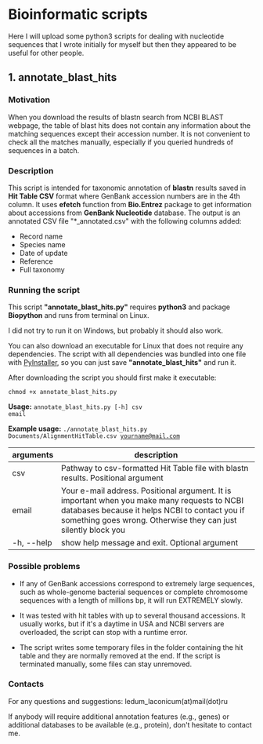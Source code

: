 # Bioinformatic scripts
Here I will upload some python3 scripts for dealing with nucleotide sequences that I wrote initially for myself but then they appeared to be useful for other people.
## 1. annotate_blast_hits
### Motivation

When you download the results of blastn search from NCBI BLAST webpage, the table of blast hits does not contain any information about the matching sequences except their accession number.
It is not convenient to check all the matches manually, especially if you queried hundreds of sequences in a batch.

### Description

This script is intended for taxonomic annotation of **blastn** results saved in **Hit Table CSV** format where GenBank accession numbers are in the 4th column. It uses **efetch** function from **Bio.Entrez** package to get information about accessions from **GenBank Nucleotide** database.
The output is an annotated CSV file "*_annotated.csv" with the following columns added:

* Record name
* Species name
* Date of update
* Reference
* Full taxonomy

### Running the script
This script **"annotate_blast_hits.py"** requires **python3** and package **Biopython** and runs from terminal on Linux.

I did not try to run it on Windows, but probably it should also work.

You can also download an executable for Linux that does not require any dependencies. The script with all dependencies was bundled into one file with [PyInstaller](http://www.pyinstaller.org/), so you can just save **"annotate_blast_hits"** and run it.

After downloading the script you should first make it executable:

<code>chmod +x annotate_blast_hits.py</code>

**Usage:**  <code>annotate_blast_hits.py [-h] csv email</code>

**Example usage:** <code>./annotate_blast_hits.py Documents/AlignmentHitTable.csv yourname@mail.com</code>

| arguments | description |
| --- | --- |
| csv | Pathway to csv-formatted Hit Table file with blastn results. Positional argument |
| email | Your e-mail address. Positional argument. It is important when you make many requests to NCBI databases because it helps NCBI to contact you if something goes wrong. Otherwise they can just silently block you |
| -h, --help | show help message and exit. Optional argument |


### Possible problems
* If any of GenBank accessions correspond to extremely large sequences, such as whole-genome bacterial sequences or complete chromosome sequences with a length of millions bp, it will run EXTREMELY slowly.

* It was tested with hit tables with up to several thousand accessions. It usually works, but if it's a daytime in USA and NCBI servers are overloaded, the script can stop with a runtime error.

* The script writes some temporary files in the folder containing the hit table and they are normally removed at the end. If the script is terminated manually, some files can stay unremoved.

### Contacts
For any questions and suggestions: ledum_laconicum(at)mail(dot)ru

If anybody will require additional annotation features (e.g., genes) or additional databases to be available (e.g., protein), don't hesitate to contact me.
